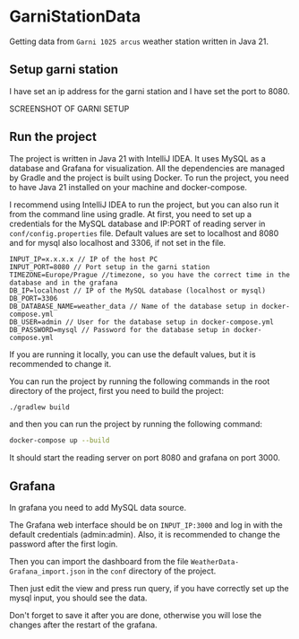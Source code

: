 # GarniStationData
Getting data from `Garni 1025 arcus` weather station written in Java 21.

## Setup garni station
I have set an ip address for the garni station and I have set the port to 8080.

SCREENSHOT OF GARNI SETUP

## Run the project
The project is written in Java 21 with IntelliJ IDEA. It uses MySQL as a database and Grafana for visualization.
All the dependencies are managed by Gradle and the project is built using Docker.
To run the project, you need to have Java 21 installed on your machine and docker-compose. 

I recommend using IntelliJ IDEA to run the project, but you can also run it from the command line using gradle.
At first, you need to set up a credentials for the MySQL database and IP:PORT of reading server in `conf/config.properties` file.
Default values are set to localhost and 8080 and for mysql also localhost and 3306, if not set in the file.

```properties
INPUT_IP=x.x.x.x // IP of the host PC
INPUT_PORT=8080 // Port setup in the garni station
TIMEZONE=Europe/Prague //timezone, so you have the correct time in the database and in the grafana
DB_IP=localhost // IP of the MySQL database (localhost or mysql)
DB_PORT=3306
DB_DATABASE_NAME=weather_data // Name of the database setup in docker-compose.yml
DB_USER=admin // User for the database setup in docker-compose.yml
DB_PASSWORD=mysql // Password for the database setup in docker-compose.yml
```

If you are running it locally, you can use the default values, but it is recommended to change it.

You can run the project by running the following commands in the root directory of the project, first you need to build the project:

```bash
./gradlew build
```

and then you can run the project by running the following command:

```bash
docker-compose up --build
```

It should start the reading server on port 8080 and grafana on port 3000.

## Grafana
In grafana you need to add MySQL data source.

The Grafana web interface should be on `INPUT_IP:3000` and log in with the default credentials (admin:admin). 
Also, it is recommended to change the password after the first login.

Then you can import the dashboard from the file `WeatherData-Grafana_import.json` in the `conf` directory of the project.

Then just edit the view and press run query, if you have correctly set up the mysql input, you should see the data.

Don't forget to save it after you are done, otherwise you will lose the changes after the restart of the grafana.